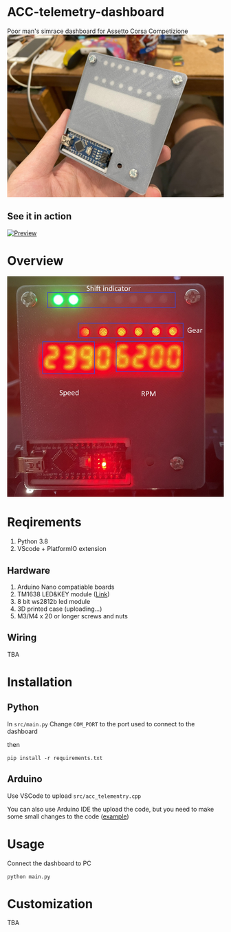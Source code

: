# ACC-telemetry-dashboard
Poor man's simrace dashboard for Assetto Corsa Competizione
![img](/img/IMG_2882.jpg)
## See it in action
[![Preview](https://img.youtube.com/vi/b4wcGJOdnoc/0.jpg)](https://youtu.be/b4wcGJOdnoc)

# Overview
![img](/img/overview.jpg)
# Reqirements
1. Python 3.8
2. VScode + PlatformIO extension

## Hardware
1. Arduino Nano compatiable boards
2. TM1638 LED&KEY module ([Link](https://www.aliexpress.com/item/1005006579759157.html?spm=a2g0o.productlist.main.1.2c7c1Lbp1LbpEF&algo_pvid=3174a045-519d-49f8-9d37-3236dceaf910&algo_exp_id=3174a045-519d-49f8-9d37-3236dceaf910-0&pdp_npi=4%40dis%21AUD%219.44%212.74%21%21%2144.12%2112.79%21%402101e58b17112576469118676e7724%2112000037720701785%21sea%21AU%212033487944%21&curPageLogUid=K0M7I2tTwvw8&utparam-url=scene%3Asearch%7Cquery_from%3A))
3. 8 bit ws2812b led module
4. 3D printed case (uploading...)
5. M3/M4 x 20 or longer screws and nuts

## Wiring
TBA

# Installation
## Python
In `src/main.py` Change `COM_PORT` to the port used to connect to the dashboard

then
```
pip install -r requirements.txt
```
## Arduino
Use VSCode to upload `src/acc_telementry.cpp`

You can also use Arduino IDE the upload the code, but you need to make some small changes to the code ([example](https://stackoverflow.com/questions/55684371/how-do-i-add-cpp-file-to-an-arduino-project))


# Usage
Connect the dashboard to PC
```
python main.py
```

# Customization
TBA